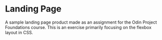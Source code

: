 # Landing Page
A sample landing page product made as an assignment for the Odin Project Foundations course. This is an exercise primarily focusing on the flexbox layout in CSS.